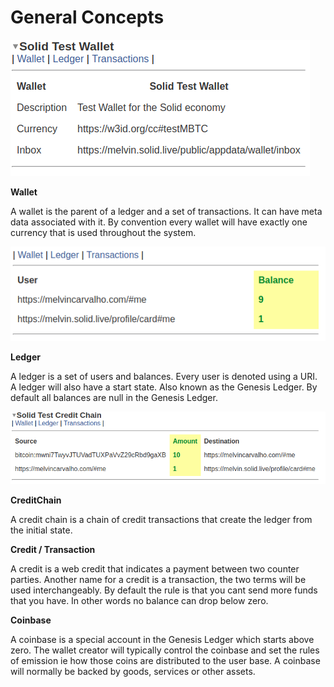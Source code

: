 # General Concepts

![A Test Wallet](.gitbook/assets/testwallet.png)

**Wallet**

A wallet is the parent of a ledger and a set of transactions.  It can have meta data associated with it.  By convention every wallet will have exactly one currency that is used throughout the system.

![A Test Ledger](.gitbook/assets/testledger.png)

**Ledger**

A ledger is a set of users and balances.  Every user is denoted using a URI.  A ledger will also have a start state.  Also known as the Genesis Ledger.  By default all balances are null in the Genesis Ledger.

![](.gitbook/assets/testcreditchain.png)

**CreditChain**

A credit chain is a chain of credit transactions that create the ledger from the initial state.

**Credit / Transaction**

A credit is a web credit that indicates a payment between two counter parties.  Another name for a credit is a transaction, the two terms will be used interchangeably.  By default the rule is that you cant send more funds that you have.  In other words no balance can drop below zero.

**Coinbase**

A coinbase is a special account in the Genesis Ledger which starts above zero.  The wallet creator will typically control the coinbase and set the rules of emission ie how those coins are distributed to the user base.  A coinbase will normally be backed by goods, services or other assets.


